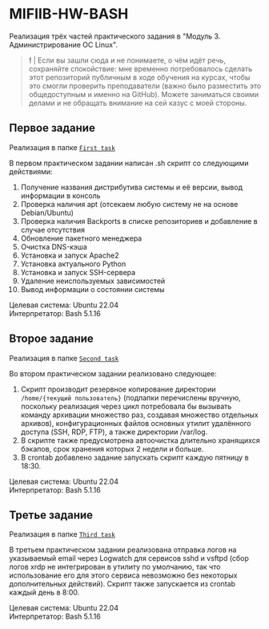 # MIFIIB-HW-BASH

Реализация трёх частей практического задания в "Модуль 3. Администрирование ОС Linux".

> **!** | Если вы зашли сюда и не понимаете, о чём идёт речь, сохраняйте спокойствие: мне временно потребовалось сделать этот репозиторий публичным в ходе обучения на курсах, чтобы это смогли проверить преподаватели (важно было разместить это общедоступным и именно на GitHub). Можете заниматься своими делами и не обращать внимание на сей казус с моей стороны.

## Первое задание

Реализация в папке [`First task`](/First%20task)

В первом практическом задании написан .sh скрипт со следующими действиями:
1. Получение названия дистрибутива системы и её версии, вывод информации в консоль
2. Проверка наличия apt (отсекаем любую систему не на основе Debian/Ubuntu)
3. Проверка наличия Backports в списке репозиториев и добавление в случае отсутствия
4. Обновление пакетного менеджера
5. Очистка DNS-кэша
6. Установка и запуск Apache2
7. Установка актуального Python
8. Установка и запуск SSH-сервера
9. Удаление неиспользуемых зависимостей
10. Вывод информации о состоянии системы

Целевая система: Ubuntu 22.04  
Интерпретатор: Bash 5.1.16

## Второе задание

Реализация в папке [`Second task`](/Second%20task)

Во втором практическом задании реализовано следующее:
1. Скрипт производит резервное копирование директории `/home/{текущий пользователь}` (подпапки перечислены вручную, поскольку реализация через цикл потребовала бы вызывать команду архивации множество раз, создавая множество отдельных архивов), конфигурационных файлов основных утилит удалённого доступа (SSH, RDP, FTP), а также директории /var/log.
2. В скрипте также предусмотрена автоочистка длительно хранящихся бэкапов, срок хранения которых 2 недели и больше.
3. В crontab добавлено задание запускать скрипт каждую пятницу в 18:30.

Целевая система: Ubuntu 22.04  
Интерпретатор: Bash 5.1.16

## Третье задание

Реализация в папке [`Third task`](/Third%20task)

В третьем практическом задании реализована отправка логов на указываемый email через Logwatch для сервисов sshd и vsftpd (сбор логов xrdp не интегрирован в утилиту по умолчанию, так что использование его для этого сервиса невозможно без некоторых дополнительных действий). Скрипт также запускается из crontab каждый день в 8:00.

Целевая система: Ubuntu 22.04  
Интерпретатор: Bash 5.1.16
